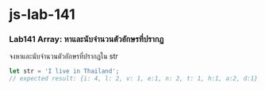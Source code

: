 # js-lab-141
### Lab141 Array: หาและนับจำนวนตัวอักษรที่ปรากฏ
จงหาและนับจำนวนตัวอักษรที่ปรากฏใน str

```JavaScript
let str = 'I live in Thailand';
// expected result: {i: 4, l: 2, v: 1, e:1, n: 2, t: 1, h:1, a:2, d:1}
```
